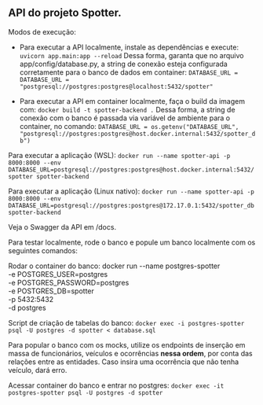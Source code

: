 ## API do projeto Spotter.

Modos de execução:
- Para executar a API localmente, instale as dependências e execute: `uvicorn app.main:app --reload`
Dessa forma, garanta que no arquivo app/config/database.py, a string de conexão esteja configurada corretamente para o banco de dados em container:
`DATABASE_URL = DATABASE_URL = "postgresql://postgres:postgres@localhost:5432/spotter"`

- Para executar a API em container localmente, faça o build da imagem com: `docker build -t spotter-backend .`
Dessa forma, a string de conexão com o banco é passada via variável de ambiente para o container, no comando:
`DATABASE_URL = os.getenv("DATABASE_URL", "postgresql://postgres:postgres@host.docker.internal:5432/spotter_db")`

Para executar a aplicação (WSL):
`docker run --name spotter-api -p 8000:8000 --env DATABASE_URL=postgresql://postgres:postgres@host.docker.internal:5432/spotter spotter-backend`

Para executar a aplicação (Linux nativo):
`docker run --name spotter-api -p 8000:8000 --env DATABASE_URL=postgresql://postgres:postgres@172.17.0.1:5432/spotter_db spotter-backend`

Veja o Swagger da API em /docs.

Para testar localmente, rode o banco e popule um banco localmente com os seguintes comandos:

Rodar o container do banco:
docker run --name postgres-spotter \
  -e POSTGRES_USER=postgres \
  -e POSTGRES_PASSWORD=postgres \
  -e POSTGRES_DB=spotter \
  -p 5432:5432 \
  -d postgres

Script de criação de tabelas do banco:
`docker exec -i postgres-spotter psql -U postgres -d spotter < database.sql`

Para popular o banco com os mocks, utilize os endpoints de inserção em massa de funcionários, veículos e ocorrências **nessa ordem**, por conta das relações entre as entidades. Caso insira uma ocorrência que não tenha veículo, dará erro.

Acessar container do banco e entrar no postgres:
`docker exec -it postgres-spotter psql -U postgres -d spotter`
